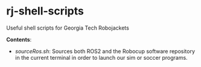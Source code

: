 # rj-shell-scripts
 Useful shell scripts for Georgia Tech Robojackets

**Contents**:
- *sourceRos.sh*: Sources both ROS2 and the Robocup software repository in the
current terminal in order to launch our sim or soccer programs.
